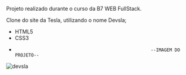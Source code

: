 Projeto realizado durante o curso da B7 WEB FullStack.

Clone do site da Tesla, utilizando o nome Devsla;

- HTML5
- CSS3
-                                                        --IMAGEM DO PROJETO-- 

![devsla](https://user-images.githubusercontent.com/63603331/135153213-459f3351-ed27-4b8a-91ac-c3ead8a3e324.PNG)
